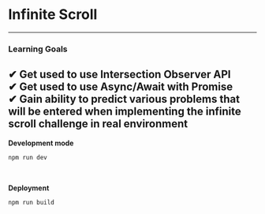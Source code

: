 # Infinite Scroll

---

### Learning Goals
✔ Get used to use Intersection Observer API <br>
✔ Get used to use Async/Await with Promise <br>
✔ Gain ability to predict various problems that will be entered when implementing the infinite scroll challenge in real environment
---

**Development mode**
```javascript
npm run dev
```
<br>

**Deployment**
```
npm run build
```